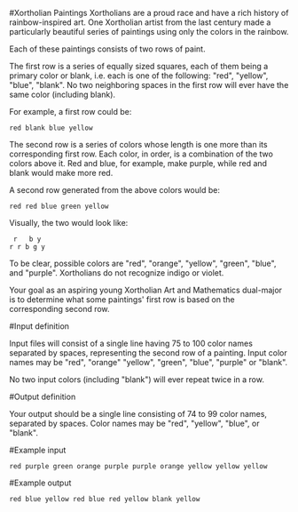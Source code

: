#Xortholian Paintings
Xortholians are a proud race and have a rich history of rainbow-inspired art. One Xortholian artist from the last century made a particularly beautiful series of paintings using only the colors in the rainbow.

Each of these paintings consists of two rows of paint.

The first row is a series of equally sized squares, each of them being a primary color or blank, i.e. each is one of the following: "red", "yellow", "blue", "blank". No two neighboring spaces in the first row will ever have the same color (including blank).

For example, a first row could be:
```
red blank blue yellow
```
The second row is a series of colors whose length is one more than its corresponding first row. Each color, in order, is a combination of the two colors above it. Red and blue, for example, make purple, while red and blank would make more red.

A second row generated from the above colors would be:
```
red red blue green yellow
```
Visually, the two would look like:
```
 r   b y
r r b g y
```
 To be clear, possible colors are "red", "orange", "yellow", "green", "blue", and "purple". Xortholians do not recognize indigo or violet.

 Your goal as an aspiring young Xortholian Art and Mathematics dual-major is to determine what some paintings' first row is based on the corresponding second row.

#Input definition

 Input files will consist of a single line having 75 to 100 color names separated by spaces, representing the second row of a painting. Input color names may be "red", "orange" "yellow", "green", "blue", "purple" or "blank".

 No two input colors (including "blank") will ever repeat twice in a row.

#Output definition

 Your output should be a single line consisting of 74 to 99 color names, separated by spaces. Color names may be "red", "yellow", "blue", or "blank".

#Example input
```
red purple green orange purple purple orange yellow yellow yellow
```
#Example output
```
red blue yellow red blue red yellow blank yellow
```
